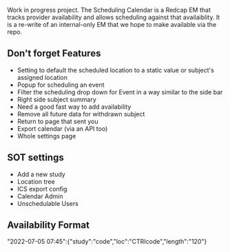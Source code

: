 Work in progress project. The Scheduling Calendar is a Redcap EM that tracks provider availability and allows scheduling against that availaiblity. It is a re-write of an internal-only EM that we hope to make available via the repo.

## Don't forget Features

* Setting to default the scheduled location to a static value or subject's assigned location
* Popup for scheduling an event
* Filter the scheduling drop down for Event in a way similar to the side bar
* Right side subject summary
* Need a good fast way to add availability
* Remove all future data for withdrawn subject
* Return to page that sent you
* Export calendar (via an API too)
* Whole settings page

## SOT settings

* Add a new study
* Location tree
* ICS export config
* Calendar Admin
* Unschedulable Users

## Availability Format

"2022-07-05 07:45":{"study":"code","loc":"CTRIcode","length":"120"}
